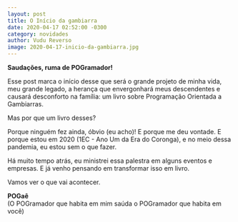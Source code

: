 ```yaml
---
layout: post
title: O Início da gambiarra
date: 2020-04-17 02:52:00 -0300
category: novidades
author: Vudu Reverso
image: 2020-04-17-inicio-da-gambiarra.jpg
---
```

**Saudações, ruma de POGramador!**

Esse post marca o início desse que será o grande projeto de minha vida, meu grande legado, a herança que envergonhará meus descendentes e causará desconforto na família: um livro sobre Programação Orientada a Gambiarras.
<!--more-->
Mas por que um livro desses?

Porque ninguém fez ainda, óbvio (eu acho)! E porque me deu vontade. E porque estou em 2020 (1EC - Ano Um da Era do Coronga), e no meio dessa pandemia, eu estou sem o que fazer.

Há muito tempo atrás, eu ministrei essa palestra em alguns eventos e empresas. E já venho pensando em transformar isso em livro.

Vamos ver o que vai acontecer.

**POGaê**  
(O POGramador que habita em mim saúda o POGramador que habita em você)
